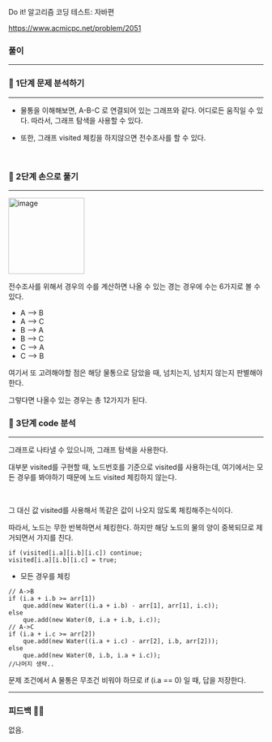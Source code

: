Do it! 알고리즘 코딩 테스트: 자바편 

https://www.acmicpc.net/problem/2051

### 풀이
---
### 📄 1단계 문제 분석하기
---
- 물통을 이해해보면, A-B-C 로 연결되어 있는 그래프와 같다. 어디로든 움직일 수 있다. 따라서, 그래프 탐색을 사용할 수 있다. 

- 또한, 그래프 visited 체킹을 하지않으면 전수조사를 할 수 있다. 

<br>

### 🤘 2단계 손으로 풀기
---

<img width="150" alt="image" src="https://github.com/2-say/algorithm-study/assets/91319157/3ecc1419-958c-4719-9b9b-988a3026475f">

<br>

전수조사를 위해서 경우의 수를 계산하면
나올 수 있는 경는 경우에 수는 6가지로 볼 수 있다. 

- A --> B
- A --> C
- B --> A
- B --> C
- C --> A
- C --> B

여기서 또 고려해야할 점은 해당 물통으로 담았을 때, 넘치는지, 넘치지 않는지 판별해야한다. 

그렇다면 나올수 있는 경우는 총 12가지가 된다.

### 👀 3단계 code 분석 
---

그래프로 나타낼 수 있으니까, 그래프 탐색을 사용한다. 

대부분 visited를 구현할 때, 노드번호를 기준으로 visited를 사용하는데, 여기에서는 모든 경우를 봐야하기 때문에 노드 visited 체킹하지 않는다. 

<br>

그 대신 값 visited를 사용해서 똑같은 값이 나오지 않도록 체킹해주는식이다. 

따라서, 노드는 무한 반복하면서 체킹한다. 하지만 해당 노드의 물의 양이 중복되므로 제거되면서 가지를 친다.

```
if (visited[i.a][i.b][i.c]) continue;
visited[i.a][i.b][i.c] = true;

```

- 모든 경우를 체킹

```
// A->B
if (i.a + i.b >= arr[1])
    que.add(new Water((i.a + i.b) - arr[1], arr[1], i.c));
else
    que.add(new Water(0, i.a + i.b, i.c));
// A->C
if (i.a + i.c >= arr[2])
    que.add(new Water((i.a + i.c) - arr[2], i.b, arr[2]));
else
    que.add(new Water(0, i.b, i.a + i.c));
//나머지 생략..
```

문제 조건에서 A 물통은 무조건 비워야 하므로 if (i.a == 0) 일 때, 답을 저장한다.

---

### 피드백 👩‍🏫
없음.

